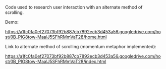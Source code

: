 Code used to research user interaction with an alternate method of scrolling.

Demo: 

https://a1fc0fa0ef27073bf92b887cb7892ecb3d453a56.googledrive.com/host/0B_PlG8tow-MaalJ5SFhRMmVaT28/home.html

Link to alternate method of scrolling (momentum metaphor implemented):

https://a1fc0fa0ef27073bf92b887cb7892ecb3d453a56.googledrive.com/host/0B_PlG8tow-MaalJ5SFhRMmVaT28/index.html
